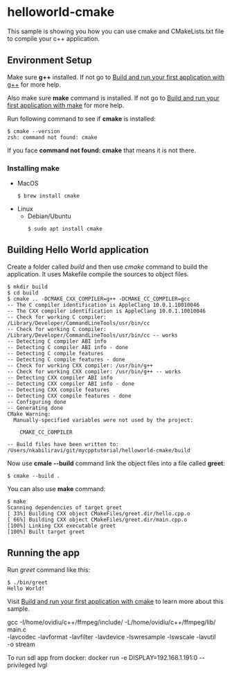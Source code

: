 # helloworld-cmake

This sample is showing you how you can use cmake and CMakeLists.txt file to compile your c++ application.

## Environment Setup

Make sure **g++** installed. If not go to [Build and run your first application with g++](http://kabiliravi.com/index.php/software/programming/mycpptutorial/environment-setup/build-and-run-your-first-application-with-gcc/) for more help.

Also make sure **make** command is installed. If not go to [Build and run your first application with make](http://kabiliravi.com/index.php/software/programming/mycpptutorial/environment-setup/build-and-run-your-first-application-with-make/) for more help.

Run following command to see if **cmake** is installed:

```
$ cmake --version
zsh: command not found: cmake
```
If you face **command not found: cmake** that means it is not there.

### Installing make

  - MacOS
    ```
    $ brew install cmake
    ```
  - Linux
    - Debian/Ubuntu
      ```
      $ sudo apt install cmake
      ```

## Building Hello World application

Create a folder called *build* and then use *cmake* command to build the application. It uses Makefile compile the sources to object files.

```
$ mkdir build
$ cd build
$ cmake .. -DCMAKE_CXX_COMPILER=g++ -DCMAKE_CC_COMPILER=gcc
-- The C compiler identification is AppleClang 10.0.1.10010046
-- The CXX compiler identification is AppleClang 10.0.1.10010046
-- Check for working C compiler: /Library/Developer/CommandLineTools/usr/bin/cc
-- Check for working C compiler: /Library/Developer/CommandLineTools/usr/bin/cc -- works
-- Detecting C compiler ABI info
-- Detecting C compiler ABI info - done
-- Detecting C compile features
-- Detecting C compile features - done
-- Check for working CXX compiler: /usr/bin/g++
-- Check for working CXX compiler: /usr/bin/g++ -- works
-- Detecting CXX compiler ABI info
-- Detecting CXX compiler ABI info - done
-- Detecting CXX compile features
-- Detecting CXX compile features - done
-- Configuring done
-- Generating done
CMake Warning:
  Manually-specified variables were not used by the project:

    CMAKE_CC_COMPILER

-- Build files have been written to: /Users/nkabiliravi/git/mycpptutorial/helloworld-cmake/build
```

Now use **cmale --build** command link the object files into a file called **greet**:
```
$ cmake --build .
```

You can also use **make** command:

```
$ make
Scanning dependencies of target greet
[ 33%] Building CXX object CMakeFiles/greet.dir/hello.cpp.o
[ 66%] Building CXX object CMakeFiles/greet.dir/main.cpp.o
[100%] Linking CXX executable greet
[100%] Built target greet
```

## Running the app

Run *greet* command like this:

```
$ ./bin/greet
Hello World!
```

Visit [Build and run your first application with cmake](http://kabiliravi.com/index.php/software/programming/mycpptutorial/environment-setup/build-and-run-your-first-application-with-cmake/) to learn more about this sample.

gcc -I/home/ovidiu/c++/ffmpeg/include/ -L/home/ovidiu/c++/ffmpeg/lib/ main.c \
-lavcodec -lavformat -lavfilter -lavdevice -lswresample -lswscale -lavutil \
-o stream


To run sdl app from docker: docker run -e DISPLAY=192.168.1.191:0 --privileged lvgl